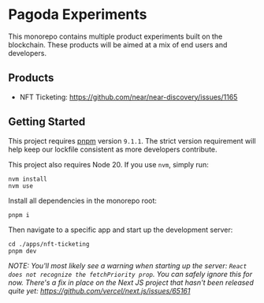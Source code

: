 # Pagoda Experiments

This monorepo contains multiple product experiments built on the blockchain. These products will be aimed at a mix of end users and developers.

## Products

- NFT Ticketing: https://github.com/near/near-discovery/issues/1165

## Getting Started

This project requires [pnpm](https://pnpm.io/installation) version `9.1.1`. The strict version requirement will help keep our lockfile consistent as more developers contribute.

This project also requires Node 20. If you use `nvm`, simply run:

```
nvm install
nvm use
```

Install all dependencies in the monorepo root:

```
pnpm i
```

Then navigate to a specific app and start up the development server:

```
cd ./apps/nft-ticketing
pnpm dev
```

_NOTE: You'll most likely see a warning when starting up the server: `React does not recognize the fetchPriority prop`. You can safely ignore this for now. There's a fix in place on the Next JS project that hasn't been released quite yet: https://github.com/vercel/next.js/issues/65161_
